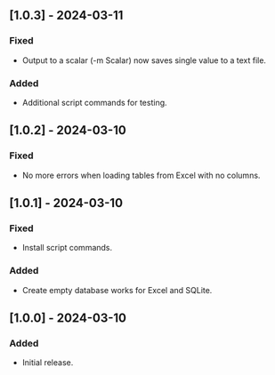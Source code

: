 ## [1.0.3] - 2024-03-11
### Fixed
- Output to a scalar (-m Scalar) now saves single value to a text file.

### Added
- Additional script commands for testing.

## [1.0.2] - 2024-03-10
### Fixed
- No more errors when loading tables from Excel with no columns.

## [1.0.1] - 2024-03-10
### Fixed
- Install script commands.

### Added
- Create empty database works for Excel and SQLite.

## [1.0.0] - 2024-03-10
### Added
- Initial release.